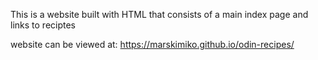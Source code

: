 This is a website built with HTML that consists of a main index page and links to reciptes

website can be viewed at: https://marskimiko.github.io/odin-recipes/